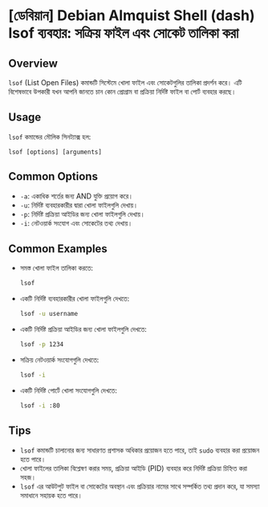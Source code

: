 # [ডেবিয়ান] Debian Almquist Shell (dash) lsof ব্যবহার: সক্রিয় ফাইল এবং সোকেট তালিকা করা

## Overview
`lsof` (List Open Files) কমান্ডটি সিস্টেমে খোলা ফাইল এবং সোকেটগুলির তালিকা প্রদর্শন করে। এটি বিশেষভাবে উপকারী যখন আপনি জানতে চান কোন প্রোগ্রাম বা প্রক্রিয়া নির্দিষ্ট ফাইল বা পোর্ট ব্যবহার করছে।

## Usage
`lsof` কমান্ডের মৌলিক সিনট্যাক্স হল:

```
lsof [options] [arguments]
```

## Common Options
- `-a`: একাধিক শর্তের জন্য AND যুক্তি প্রয়োগ করে।
- `-u`: নির্দিষ্ট ব্যবহারকারীর দ্বারা খোলা ফাইলগুলি দেখায়।
- `-p`: নির্দিষ্ট প্রক্রিয়া আইডির জন্য খোলা ফাইলগুলি দেখায়।
- `-i`: নেটওয়ার্ক সংযোগ এবং সোকেটের তথ্য দেখায়।

## Common Examples
- সমস্ত খোলা ফাইল তালিকা করতে:
    ```bash
    lsof
    ```

- একটি নির্দিষ্ট ব্যবহারকারীর খোলা ফাইলগুলি দেখতে:
    ```bash
    lsof -u username
    ```

- একটি নির্দিষ্ট প্রক্রিয়া আইডির জন্য খোলা ফাইলগুলি দেখতে:
    ```bash
    lsof -p 1234
    ```

- সক্রিয় নেটওয়ার্ক সংযোগগুলি দেখতে:
    ```bash
    lsof -i
    ```

- একটি নির্দিষ্ট পোর্টে খোলা সংযোগগুলি দেখতে:
    ```bash
    lsof -i :80
    ```

## Tips
- `lsof` কমান্ডটি চালানোর জন্য সাধারণত প্রশাসক অধিকার প্রয়োজন হতে পারে, তাই `sudo` ব্যবহার করা প্রয়োজন হতে পারে।
- খোলা ফাইলের তালিকা বিশ্লেষণ করার সময়, প্রক্রিয়া আইডি (PID) ব্যবহার করে নির্দিষ্ট প্রক্রিয়া চিহ্নিত করা সহজ।
- `lsof` এর আউটপুট ফাইল বা সোকেটের অবস্থান এবং প্রক্রিয়ার নামের সাথে সম্পর্কিত তথ্য প্রদান করে, যা সমস্যা সমাধানে সহায়ক হতে পারে।